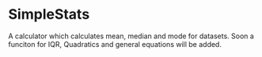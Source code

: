 # SimpleStats
A calculator which calculates mean, median and mode for datasets. Soon a funciton for IQR, Quadratics and general equations will be added.
